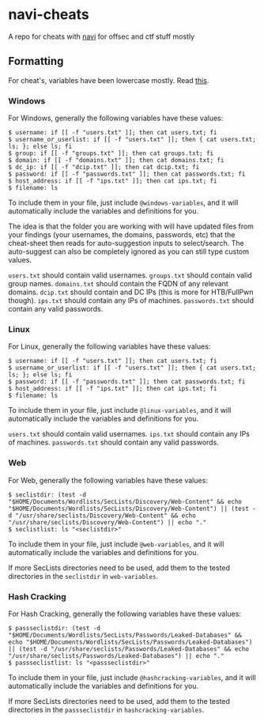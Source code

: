 # navi-cheats
A repo for cheats with [navi](https://github.com/denisidoro/navi) for offsec and ctf stuff mostly

## Formatting

For cheat's, variables have been lowercase mostly. Read [this](https://github.com/denisidoro/navi/blob/master/docs/cheatsheet/syntax/README.md).

### Windows

For Windows, generally the following variables have these values:

```
$ username: if [[ -f "users.txt" ]]; then cat users.txt; fi
$ username_or_userlist: if [[ -f "users.txt" ]]; then { cat users.txt; ls; }; else ls; fi
$ group: if [[ -f "groups.txt" ]]; then cat groups.txt; fi
$ domain: if [[ -f "domains.txt" ]]; then cat domains.txt; fi
$ dc_ip: if [[ -f "dcip.txt" ]]; then cat dcip.txt; fi
$ password: if [[ -f "passwords.txt" ]]; then cat passwords.txt; fi
$ host_address: if [[ -f "ips.txt" ]]; then cat ips.txt; fi
$ filename: ls
```

To include them in your file, just include `@windows-variables`, and it will automatically include the variables and definitions for you.

The idea is that the folder you are working with will have updated files from your findings (your usernames, the domains, passwords, etc) that the cheat-sheet then reads for auto-suggestion inputs to select/search. The auto-suggest can also be completely ignored as you can still type custom values.

`users.txt` should contain valid usernames.
`groups.txt` should contain valid group names.
`domains.txt` should contain the FQDN of any relevant domains.
`dcip.txt` should contain and DC IPs (this is more for HTB/FullPwn though).
`ips.txt` should contain any IPs of machines.
`passwords.txt` should contain any valid passwords.

### Linux

For Linux, generally the following variables have these values:

```
$ username: if [[ -f "users.txt" ]]; then cat users.txt; fi
$ username_or_userlist: if [[ -f "users.txt" ]]; then { cat users.txt; ls; }; else ls; fi
$ password: if [[ -f "passwords.txt" ]]; then cat passwords.txt; fi
$ host_address: if [[ -f "ips.txt" ]]; then cat ips.txt; fi
$ filename: ls
```

To include them in your file, just include `@linux-variables`, and it will automatically include the variables and definitions for you.

`users.txt` should contain valid usernames.
`ips.txt` should contain any IPs of machines.
`passwords.txt` should contain any valid passwords.

### Web

For Web, generally the following variables have these values:

```
$ seclistdir: (test -d "$HOME/Documents/Wordlists/SecLists/Discovery/Web-Content" && echo "$HOME/Documents/Wordlists/SecLists/Discovery/Web-Content") || (test -d "/usr/share/seclists/Discovery/Web-Content" && echo "/usr/share/seclists/Discovery/Web-Content") || echo "."
$ seclistlist: ls "<seclistdir>"
```

To include them in your file, just include `@web-variables`, and it will automatically include the variables and definitions for you.

If more SecLists directories need to be used, add them to the tested directories in the `seclistdir` in `web-variables`.

### Hash Cracking

For Hash Cracking, generally the following variables have these values:

```
$ passseclistdir: (test -d "$HOME/Documents/Wordlists/SecLists/Passwords/Leaked-Databases" && echo "$HOME/Documents/Wordlists/SecLists/Passwords/Leaked-Databases") || (test -d "/usr/share/seclists/Passwords/Leaked-Databases" && echo "/usr/share/seclists/Passwords/Leaked-Databases") || echo "."
$ passseclistlist: ls "<passseclistdir>"
```

To include them in your file, just include `@hashcracking-variables`, and it will automatically include the variables and definitions for you.

If more SecLists directories need to be used, add them to the tested directories in the `passseclistdir` in `hashcracking-variables`.